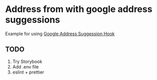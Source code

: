 # Address from with google address suggessions

Example for using [Google Address Suggession Hook](https://github.com/Petka17/use-google-address-suggestions)

## TODO

1. Try Storybook
2. Add .env file
3. eslint + prettier
